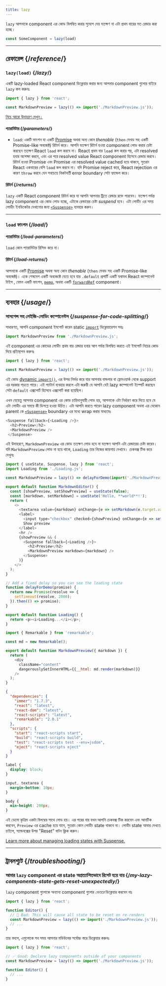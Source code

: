 ```yaml
---
title: lazy
---
```


<Intro>

`lazy` আপনাকে component এর কোড বিলম্বিত করার সুযোগ দেয় যতক্ষণ না এটা প্রথম বারের মত রেন্ডার করা হচ্ছে।

```js
const SomeComponent = lazy(load)
```

</Intro>

<InlineToc />

---

## রেফারেন্স {/*reference*/}

### `lazy(load)` {/*lazy*/}

একটি lazy-loaded React component ডিক্লেয়ার করার জন্য আপনার component গুলোর বাইরে `lazy` কল করুনঃ

```js
import { lazy } from 'react';

const MarkdownPreview = lazy(() => import('./MarkdownPreview.js'));
```

[নিচে আরো উদাহরণ দেখুন।](#usage)

#### প্যারামিটার {/*parameters*/}

* `load`: একটি ফাংশন যা একটি [Promise](https://developer.mozilla.org/en-US/docs/Web/JavaScript/Reference/Global_Objects/Promise) অথবা অন্য কোন *thenable* (`then` মেথড সহ একটি Promise-like অবজেক্ট) রিটার্ন করে।  আপনি যতক্ষণ রিটার্ন হওয়া component লোড করার চেষ্টা করছেন ততক্ষণ React `load` কল করবে না। React প্রথম বার `load` কল করার পর, এটা resolved হবার অপেক্ষা করবে, এবং এর পরে resolved value React component হিসেবে রেন্ডার করবে। রিটার্ন হওয়া Promise এবং Promise এর resolved value cached হয়ে থাকবে, সুতরাং React একবারের বেশি `load` কল করবে না। যদি Promise reject করে, React rejection এর কারণ `throw` করবে যেন সবচেয়ে নিকটবর্তী error boundary সেটা হ্যান্ডেল করে।

#### রিটার্ন {/*returns*/}

`lazy` একটি React component রিটার্ন করে যা আপনি আপনার ট্রিতে রেন্ডার রক্তে পারবেন। যতক্ষণ পর্যন্ত lazy component এর কোড লোড হচ্ছে, এটাকে রেন্ডারের চেষ্টা *suspend* হবে। এটা লোডীং এর সময় লোডীং ইনডিকেটর দেখানোর জন্য [`<Suspense>`](/reference/react/Suspense) ব্যবহার করুন।

---

### `load` ফাংশন {/*load*/}

#### প্যারামিটার {/*load-parameters*/}

`load` কোন প্যারামিটার রিসিভ করে না।

#### রিটার্ন {/*load-returns*/}

আপনাকে একটি [Promise](https://developer.mozilla.org/en-US/docs/Web/JavaScript/Reference/Global_Objects/Promise) অথবা অন্য কোন *thenable* (`then` মেথড সহ একটি Promise-like অবজেক্ট)। একে শেষমেশ একটি অবজেক্টে যেতে হবে যার `.default` প্রপার্টি একটি যথাযথ React কম্পোনেন্ট টাইপ , যেমন একটি ফাংশন, [`memo`](/reference/react/memo), অথবা একটি [`forwardRef`](/reference/react/forwardRef) component।

---

## ব্যবহার {/*usage*/}

### সাসপেন্স সহ লেইজি-লোডিং কম্পোনেন্টস {/*suspense-for-code-splitting*/}

সাধারণত, আপনি component ইমপোর্ট করেন static [`import`](https://developer.mozilla.org/en-US/docs/Web/JavaScript/Reference/Statements/import) ডিক্লেয়ারেশন সহঃ

```js
import MarkdownPreview from './MarkdownPreview.js';
```

এই component এর কোডের লোডীং প্রথম বার রেন্ডার হবার আগ পর্যন্ত বিলম্বিত করতে এই ইমপোর্ট নিচের কোড দিয়ে প্রতিস্থাপন করুনঃ

```js
import { lazy } from 'react';

const MarkdownPreview = lazy(() => import('./MarkdownPreview.js'));
```

এই কোড [dynamic `import()`,](https://developer.mozilla.org/en-US/docs/Web/JavaScript/Reference/Operators/import) এর উপর নির্ভর করে যার আপনার বান্ডলার বা ফ্রেমওয়ার্ক থেকে support এর দরকার পড়তে পারে। এই প্যাটার্ন ব্যবহার করলে এটা জরুরী যে আপনি যেই lazy কম্পোনেন্ট ইম্পোর্ট করছেন সেটা `default` এক্সপোর্ট হিসেবে এক্সপোর্ট করা হয়েছিল।

এখন যেহেতু আপনার component এর কোড চাহিদানুযায়ী লোড হয়, আপনাকে এটা নির্ধারণ করে দিতে হবে যে এটা লোডীং এর সময়ে কী ডিসপ্লে হওয়া উচিত। এটা আপনি করতে পারেন lazy component অথবা এর যেকোন parent কে [`<Suspense>`](/reference/react/Suspense) boundary এর মধ্যে wrap করার মাধ্যমেঃ

```js {1,4}
<Suspense fallback={<Loading />}>
  <h2>Preview</h2>
  <MarkdownPreview />
 </Suspense>
```

এই উদাহরণে, `MarkdownPreview` এর কোড ততক্ষণ লোড হবে না যতক্ষণ আপনি এটা রেন্ডারের চেষ্টা করেন। যদি `MarkdownPreview` লোড না হয়ে থাকে, `Loading` তার নিজের জায়গায় দেখাবে। চেকবক্স টিক করে দেখুনঃ

<Sandpack>

```js App.js
import { useState, Suspense, lazy } from 'react';
import Loading from './Loading.js';

const MarkdownPreview = lazy(() => delayForDemo(import('./MarkdownPreview.js')));

export default function MarkdownEditor() {
  const [showPreview, setShowPreview] = useState(false);
  const [markdown, setMarkdown] = useState('Hello, **world**!');
  return (
    <>
      <textarea value={markdown} onChange={e => setMarkdown(e.target.value)} />
      <label>
        <input type="checkbox" checked={showPreview} onChange={e => setShowPreview(e.target.checked)} />
        Show preview
      </label>
      <hr />
      {showPreview && (
        <Suspense fallback={<Loading />}>
          <h2>Preview</h2>
          <MarkdownPreview markdown={markdown} />
        </Suspense>
      )}
    </>
  );
}

// Add a fixed delay so you can see the loading state
function delayForDemo(promise) {
  return new Promise(resolve => {
    setTimeout(resolve, 2000);
  }).then(() => promise);
}
```

```js Loading.js
export default function Loading() {
  return <p><i>Loading...</i></p>;
}
```

```js MarkdownPreview.js
import { Remarkable } from 'remarkable';

const md = new Remarkable();

export default function MarkdownPreview({ markdown }) {
  return (
    <div
      className="content"
      dangerouslySetInnerHTML={{__html: md.render(markdown)}}
    />
  );
}
```

```json package.json hidden
{
  "dependencies": {
    "immer": "1.7.3",
    "react": "latest",
    "react-dom": "latest",
    "react-scripts": "latest",
    "remarkable": "2.0.1"
  },
  "scripts": {
    "start": "react-scripts start",
    "build": "react-scripts build",
    "test": "react-scripts test --env=jsdom",
    "eject": "react-scripts eject"
  }
}
```

```css
label {
  display: block;
}

input, textarea {
  margin-bottom: 10px;
}

body {
  min-height: 200px;
}
```

</Sandpack>

এই ডেমো কৃত্রিম একটা বিলম্বের সাথে লোড হয়। এর পরের বার যখন আপনি চেকবক্স টিক করবেন এবং আনটিক করবেন, `Preview` এর cache হয়ে যাবে, সুতরাং কোন লোডীং state থাকবে না। লোডীং state আবার দেখতে চাইলে, স্যান্ডবক্সের উপর "Reset" বাটন ক্লিক করুন।

[Learn more about managing loading states with Suspense.](/reference/react/Suspense)

---

## ট্রাবলশ্যুট {/*troubleshooting*/}

### আমার `lazy` component এর state অপ্রত্যাশিতভাবে রিসেট হয়ে যায় {/*my-lazy-components-state-gets-reset-unexpectedly*/}

`lazy` component গুলোকে অন্যান্য component গুলোর *ভেতরে* ডিক্লেয়ার করবেন নাঃ

```js {4-5}
import { lazy } from 'react';

function Editor() {
  // 🔴 Bad: This will cause all state to be reset on re-renders
  const MarkdownPreview = lazy(() => import('./MarkdownPreview.js'));
  // ...
}
```

তার বদলে, এগুলোকে সব সময় আপনার মডিউলের সর্বোচ্চ স্তরে ডিক্লেয়ার করুনঃ

```js {3-4}
import { lazy } from 'react';

// ✅ Good: Declare lazy components outside of your components
const MarkdownPreview = lazy(() => import('./MarkdownPreview.js'));

function Editor() {
  // ...
}
```
